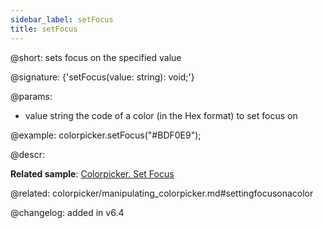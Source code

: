 ```yaml
---
sidebar_label: setFocus
title: setFocus
---          
```


@short: sets focus on the specified value

@signature: {'setFocus(value: string): void;'}

@params:
- value	string      the code of a color (in the Hex format) to set focus on

@example:
colorpicker.setFocus("#BDF0E9");



@descr:

**Related sample**: [Colorpicker. Set Focus](https://snippet.dhtmlx.com/fg13r3uh)

@related: colorpicker/manipulating_colorpicker.md#settingfocusonacolor

@changelog:
added in v6.4

